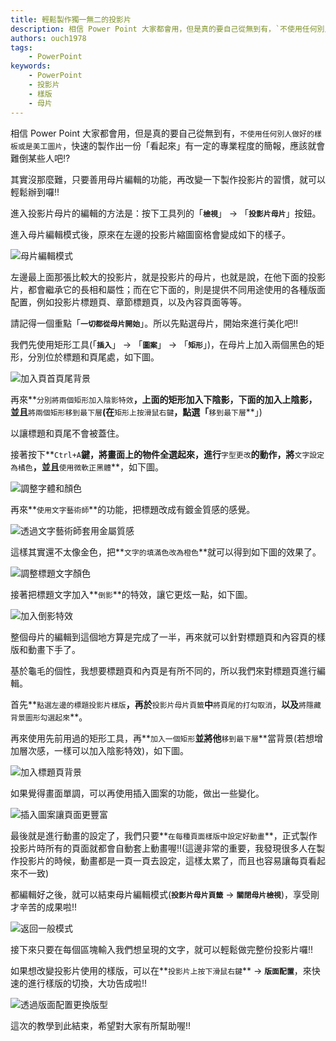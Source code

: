 ```yaml
---
title: 輕鬆製作獨一無二的投影片
description: 相信 Power Point 大家都會用，但是真的要自己從無到有，`不使用任何別人做好的樣板或是美工圖片`，快速的製作出一份「看起來」有一定的專業程度的簡報，應該就會難倒某些人吧!? 其實沒那麼難，只要善用母片編輯的功能，再改變一下製作投影片的習慣，就可以輕鬆辦到囉!!
authors: ouch1978
tags: 
    - PowerPoint
keywords: 
    - PowerPoint
    - 投影片 
    - 樣版 
    - 母片
---
```


相信 Power Point 大家都會用，但是真的要自己從無到有，`不使用任何別人做好的樣板或是美工圖片`，快速的製作出一份「看起來」有一定的專業程度的簡報，應該就會難倒某些人吧!?

其實沒那麼難，只要善用母片編輯的功能，再改變一下製作投影片的習慣，就可以輕鬆辦到囉!!

<!--truncate-->

進入投影片母片的編輯的方法是：按下工具列的「**`檢視`**」 -> 「**`投影片母片`**」按鈕。

進入母片編輯模式後，原來在左邊的投影片縮圖窗格會變成如下的樣子。

![母片編輯模式](image_2.png "母片編輯模式")

左邊最上面那張比較大的投影片，就是投影片的母片，也就是說，在他下面的投影片，都會繼承它的長相和屬性；而在它下面的，則是提供不同用途使用的各種版面配置，例如投影片標題頁、章節標題頁，以及內容頁面等等。

請記得一個重點「**`一切都從母片開始`**」。所以先點選母片，開始來進行美化吧!!

我們先使用矩形工具(「**`插入`**」 -> 「**`圖案`**」 -> 「**`矩形`**」)，在母片上加入兩個黑色的矩形，分別位於標題和頁尾處，如下圖。

![加入頁首頁尾背景](image_4.png "加入頁首頁尾背景")

再來**`分別將兩個矩形加入陰影特效`**，上面的矩形加入下陰影，下面的加入上陰影，並且**`將兩個矩形移到最下層`**(在**`矩形上按滑鼠右鍵`**，點選「**`移到最下層`**」)

以讓標題和頁尾不會被蓋住。

接著按下**`Ctrl+A`**鍵，將畫面上的物件全選起來，進行**`字型更改`**的動作，將**`文字設定為橘色`**，並且**`使用微軟正黑體`**，如下圖。

![調整字體和顏色](image_6.png "調整字體和顏色")

再來**`使用文字藝術師`**的功能，把標題改成有鍍金質感的感覺。

![透過文字藝術師套用金屬質感](image_8.png "透過文字藝術師套用金屬質感")

這樣其實還不太像金色，把**`文字的填滿色改為橙色`**就可以得到如下圖的效果了。

![調整標題文字顏色](image_10.png "調整標題文字顏色")

接著把標題文字加入**`倒影`**的特效，讓它更炫一點，如下圖。

![加入倒影特效](image_12.png "加入倒影特效")

整個母片的編輯到這個地方算是完成了一半，再來就可以針對標題頁和內容頁的樣版和動畫下手了。

基於龜毛的個性，我想要標題頁和內頁是有所不同的，所以我們來對標題頁進行編輯。

首先**`點選左邊的標題投影片樣版`**，再於**`投影片母片頁籤`**中**`將頁尾的打勾取消`，**以及**`將隱藏背景圖形勾選起來`**。

再來使用先前用過的矩形工具，再**`加入一個矩形`**並將他**`移到最下層`**當背景(若想增加層次感，一樣可以加入陰影特效)，如下圖。

![加入標題頁背景](image_14.png "加入標題頁背景")

如果覺得畫面單調，可以再使用插入圖案的功能，做出一些變化。

![插入圖案讓頁面更豐富](image_16.png "插入圖案讓頁面更豐富")

最後就是進行動畫的設定了，我們只要**`在每種頁面樣版中設定好動畫`**，正式製作投影片時所有的頁面就都會自動套上動畫喔!!(這邊非常的重要，我發現很多人在製作投影片的時候，動畫都是一頁一頁去設定，這樣太累了，而且也容易讓每頁看起來不一致)

都編輯好之後，就可以結束母片編輯模式(**`投影片母片頁籤`** -> **`關閉母片檢視`**)，享受剛才辛苦的成果啦!!

![返回一般模式](image_18.png "返回一般模式")

接下來只要在每個區塊輸入我們想呈現的文字，就可以輕鬆做完整份投影片囉!!

如果想改變投影片使用的樣版，可以在**`投影片上按下滑鼠右鍵`** -> **`版面配置`**，來快速的進行樣版的切換，大功告成啦!!

![透過版面配置更換版型](image_20.png "透過版面配置更換版型")

這次的教學到此結束，希望對大家有所幫助喔!!
